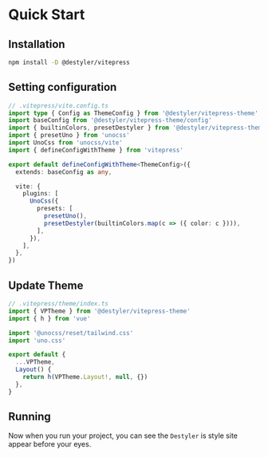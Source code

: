 # Quick Start

## Installation

```bash
npm install -D @destyler/vitepress
```

## Setting configuration

```ts
// .vitepress/vite.config.ts
import type { Config as ThemeConfig } from '@destyler/vitepress-theme'
import baseConfig from '@destyler/vitepress-theme/config'
import { builtinColors, presetDestyler } from '@destyler/vitepress-theme/unocss'
import { presetUno } from 'unocss'
import UnoCss from 'unocss/vite'
import { defineConfigWithTheme } from 'vitepress'

export default defineConfigWithTheme<ThemeConfig>({
  extends: baseConfig as any,

  vite: {
    plugins: [
      UnoCss({
        presets: [
          presetUno(),
          presetDestyler(builtinColors.map(c => ({ color: c }))),
        ],
      }),
    ],
  },
})
```

## Update Theme

```ts
// .vitepress/theme/index.ts
import { VPTheme } from '@destyler/vitepress-theme'
import { h } from 'vue'

import '@unocss/reset/tailwind.css'
import 'uno.css'

export default {
  ...VPTheme,
  Layout() {
    return h(VPTheme.Layout!, null, {})
  },
}
```

## Running

Now when you run your project, you can see the `Destyler` is style site appear before your eyes.
